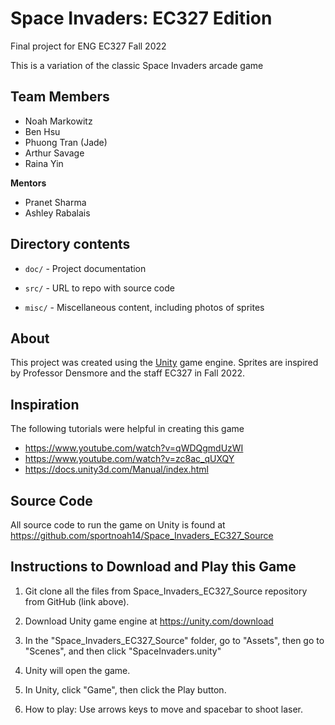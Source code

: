 # Space Invaders: EC327 Edition

Final project for ENG EC327 Fall 2022

This is a variation of the classic Space Invaders arcade game 

## Team Members

* Noah Markowitz
* Ben Hsu
* Phuong Tran (Jade)
* Arthur Savage
* Raina Yin

__Mentors__

* Pranet Sharma
* Ashley Rabalais

## Directory contents

* `doc/` - Project documentation

* `src/` - URL to repo with source code

* `misc/` - Miscellaneous content, including photos of sprites

## About

This project was created using the [Unity](https://unity.com/) game engine. Sprites are inspired by Professor Densmore and the staff EC327 in Fall 2022.

## Inspiration

The following tutorials were helpful in creating this game

* https://www.youtube.com/watch?v=qWDQgmdUzWI
* https://www.youtube.com/watch?v=zc8ac_qUXQY
* https://docs.unity3d.com/Manual/index.html

## Source Code

All source code to run the game on Unity is found at https://github.com/sportnoah14/Space_Invaders_EC327_Source

## Instructions to Download and Play this Game

1. Git clone all the files from Space_Invaders_EC327_Source repository from GitHub (link above).

2. Download Unity game engine at https://unity.com/download

3. In the "Space_Invaders_EC327_Source" folder, go to "Assets", then go to "Scenes", and then click "SpaceInvaders.unity"

4. Unity will open the game.

5. In Unity, click "Game", then click the Play button.

6. How to play: Use arrows keys to move and spacebar to shoot laser.
